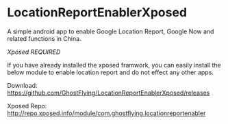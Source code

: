 LocationReportEnablerXposed
=====================

A simple android app to enable Google Location Report, Google Now and related functions in China.

*Xposed REQUIRED*

If you have already installed the xposed framwork, you can easily install the below module to enable location report and do not effect any other apps. 

Download: https://github.com/GhostFlying/LocationReportEnablerXposed/releases

Xposed Repo: http://repo.xposed.info/module/com.ghostflying.locationreportenabler
